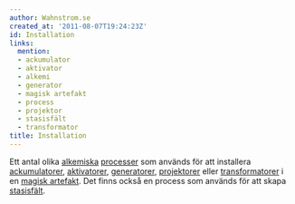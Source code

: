 ```yaml
---
author: Wahnstrom.se
created_at: '2011-08-07T19:24:23Z'
id: Installation
links:
  mention:
  - ackumulator
  - aktivator
  - alkemi
  - generator
  - magisk artefakt
  - process
  - projektor
  - stasisfält
  - transformator
title: Installation
---
```


Ett antal olika [alkemiska][] [processer] som används för att installera [ackumulatorer],
[aktivatorer], [generatorer], [projektorer] eller [transformatorer] i en [magisk artefakt]. Det
finns också en process som används för att skapa [stasisfält].

  [alkemiska]: alkemi
  [processer]: process
  [ackumulatorer]: ackumulator
  [aktivatorer]: aktivator
  [generatorer]: generator
  [projektorer]: projektor
  [transformatorer]: transformator
  [magisk artefakt]: magisk_artefakt
  [stasisfält]: stasisfält